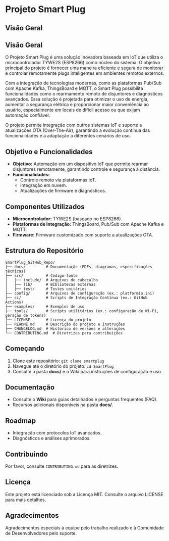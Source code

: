 
# Projeto Smart Plug

## Visão Geral
## Visão Geral  
O Projeto Smart Plug é uma solução inovadora baseada em IoT que utiliza o microcontrolador TYWE2S (ESP8266) como núcleo do sistema. O objetivo principal do projeto é fornecer uma maneira eficiente e segura de monitorar e controlar remotamente plugs inteligentes em ambientes remotos externos.  

Com a integração de tecnologias modernas, como as plataformas Pub/Sub com Apache Kafka, ThingsBoard e MQTT, o Smart Plug possibilita funcionalidades como o rearmamento remoto de disjuntores e diagnósticos avançados. Essa solução é projetada para otimizar o uso de energia, aumentar a segurança elétrica e proporcionar maior conveniência ao usuário, especialmente em locais de difícil acesso ou que exijam automação confiável.  

O projeto permite integração com outros sistemas IoT e suporte a atualizações OTA (Over-The-Air), garantindo a evolução contínua das funcionalidades e a adaptação a diferentes cenários de uso.

## Objetivo e Funcionalidades
- **Objetivo:** Automação em um dispositivo IoT que permite rearmar disjuntores remotamente, garantindo controle e segurança à distância. 
- **Funcionalidades:**
  - Controle remoto via plataformas IoT.
  - Integração em nuvem.
  - Atualizações de firmware e diagnósticos.

## Componentes Utilizados
- **Microcontrolador:** TYWE2S (baseado no ESP8266).
- **Plataformas de Integração:** ThingsBoard, Pub/Sub com Apache Kafka e MQTT.
- **Firmware:** Firmware customizado com suporte a atualizações OTA.

## Estrutura do Repositório
```
SmartPlug_GitHub_Repo/
├── docs/         # Documentação (PDFs, diagramas, especificações técnicas)
├── src/          # Código-fonte
│   ├── include/  # Arquivos de cabeçalho
│   ├── lib/      # Bibliotecas externas
│   ├── test/     # Testes unitários
├── config/       # Arquivos de configuração (ex.: platformio.ini)
├── ci/           # Scripts de Integração Contínua (ex.: GitHub Actions)
├── examples/     # Exemplos de uso
├── tools/        # Scripts utilitários (ex.: configuração de Wi-Fi, geração de tokens)
├── LICENSE       # Licença do projeto
├── README.md     # Descrição do projeto e instruções
├── CHANGELOG.md  # Histórico de versões e alterações
└── CONTRIBUTING.md  # Diretrizes para contribuições
```

## Começando
1. Clone este repositório: `git clone smartplug`
2. Navegue até o diretório do projeto: `cd SmartPlug`
3. Consulte a pasta **docs/** e o Wiki para instruções de configuração e uso.

## Documentação
- Consulte o **Wiki** para guias detalhados e perguntas frequentes (FAQ).
- Recursos adicionais disponíveis na pasta **docs/**.

## Roadmap
- Integração com protocolos IoT avançados.
- Diagnósticos e análises aprimorados.

## Contribuindo
Por favor, consulte `CONTRIBUTING.md` para as diretrizes.

## Licença
Este projeto está licenciado sob a Licença MIT. Consulte o arquivo LICENSE para mais detalhes.

## Agradecimentos
Agradecimentos especiais à equipe pelo trabalho realizado e à Comunidade de Desenvolvedores pelo suporte.
